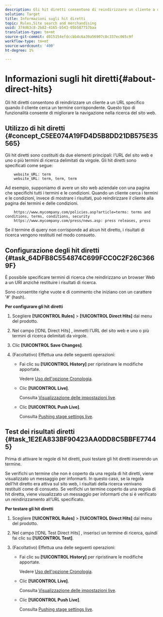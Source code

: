 ```yaml
---
description: Gli hit diretti consentono di reindirizzare un cliente a un URL specifico quando il cliente cerca un termine corrispondente. Questo tipo di funzionalità consente di migliorare la navigazione nella ricerca del sito web.
solution: Target
title: Informazioni sugli hit diretti
topic: Rules,Site search and merchandising
uuid: 374d63c8-2b82-4165-b543-05b587757baa
translation-type: tm+mt
source-git-commit: d015154efdccbb4c6a39a56907c0c337ec065c9f
workflow-type: tm+mt
source-wordcount: '400'
ht-degree: 1%

---
```



# Informazioni sugli hit diretti{#about-direct-hits}

Gli hit diretti consentono di reindirizzare un cliente a un URL specifico quando il cliente cerca un termine corrispondente. Questo tipo di funzionalità consente di migliorare la navigazione nella ricerca del sito web.

## Utilizzo di hit diretti {#concept_C5EE074A19FD4D5B8DD21DB575E35565}

Gli hit diretti sono costituiti da due elementi principali: l’URL del sito web e uno o più termini di ricerca delimitati da virgole. Gli hit diretti sono specificati come segue:

```
    website_URL: term
    website_URL: term, term, term
```

Ad esempio, supponiamo di avere un sito web aziendale con una pagina che specifichi tutti i termini e le condizioni. Quando un cliente cerca i termini e le condizioni, invece di mostrare i risultati, può reindirizzare il cliente alla pagina dei termini e delle condizioni.

```
    https://www.mycompany.com/policies.asp?article=terms: terms and conditions, terms, conditions, security
    https://www.mycompany.com/press/news.asp: press releases, press
```

Se il termine di query non corrisponde ad alcun hit diretto, i risultati di ricerca vengono restituiti nel modo consueto.

## Configurazione degli hit diretti {#task_64DFB8C554874C699FCC0C2F26C3669F}

È possibile specificare termini di ricerca che reindirizzano un browser Web a un URI anziché restituire i risultati di ricerca.

<!-- 

t_configuring_direct_hits.xml

 -->

Sono consentite righe vuote e di commento che iniziano con un carattere &#39;#&#39; (hash).

**Per configurare gli hit diretti**

1. Scegliere **[!UICONTROL Rules]** > **[!UICONTROL Direct Hits]** dal menu del prodotto.
1. Nel campo [!DNL Direct Hits] , immetti l’URL del sito web e uno o più termini di ricerca delimitati da virgole.
1. Clic **[!UICONTROL Save Changes]**.
1. (Facoltativo) Effettua una delle seguenti operazioni:

   * Fai clic su **[!UICONTROL History]** per ripristinare le modifiche apportate.

      Vedere [Uso dell&#39;opzione Cronologia](../t-using-the-history-option.md#task_70DD3F87A67242BBBD2CB27156F43002).

   * Clic **[!UICONTROL Live]**.

      Consulta [Visualizzazione delle impostazioni live](../c-about-staging.md#task_401A0EBDB5DB4D4CA933CBA7BECDC10F).

   * Clic **[!UICONTROL Push Live]**.

      Consulta [Pushing stage settings live](../c-about-staging.md#task_44306783B4C0408AAA58B471DAF2D9A4).

## Test dei risultati diretti {#task_1E2EA833BF90423AA0DD8C5BBFE77445}

Prima di attivare le regole di hit diretti, puoi testare gli hit diretti inserendo un termine.

<!-- 

t_testing_direct_hits.xml

 -->

Se verifichi un termine che non è coperto da una regola di hit diretti, viene visualizzato un messaggio per informarti. In questo caso, se la regola dell’hit diretto era attiva sul sito web, i risultati della ricerca venivano restituiti come di consueto. Se verifichi un termine coperto da una regola di hit diretta, viene visualizzato un messaggio per informarti che si è verificato un reindirizzamento all’URL specificato.

**Per testare gli hit diretti**

1. Scegliere **[!UICONTROL Rules]** > **[!UICONTROL Direct Hits]** dal menu del prodotto.
1. Nel campo [!DNL Test Direct Hits] , inserisci un termine di ricerca, quindi fai clic su **[!UICONTROL Test]**.
1. (Facoltativo) Effettua una delle seguenti operazioni:

   * Fai clic su **[!UICONTROL History]** per ripristinare le modifiche apportate.

      Vedere [Uso dell&#39;opzione Cronologia](../t-using-the-history-option.md#task_70DD3F87A67242BBBD2CB27156F43002).

   * Clic **[!UICONTROL Live]**.

      Consulta [Visualizzazione delle impostazioni live](../c-about-staging.md#task_401A0EBDB5DB4D4CA933CBA7BECDC10F).

   * Clic **[!UICONTROL Push Live]**.

      Consulta [Pushing stage settings live](../c-about-staging.md#task_44306783B4C0408AAA58B471DAF2D9A4).

